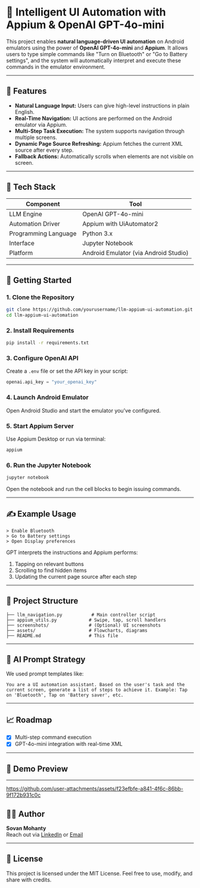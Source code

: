 # 🤖 Intelligent UI Automation with Appium & OpenAI GPT-4o-mini

This project enables **natural language-driven UI automation** on Android emulators using the power of **OpenAI GPT-4o-mini** and **Appium**. It allows users to type simple commands like "Turn on Bluetooth" or "Go to Battery settings", and the system will automatically interpret and execute these commands in the emulator environment.

---

## 📌 Features

- **Natural Language Input:** Users can give high-level instructions in plain English.
- **Real-Time Navigation:** UI actions are performed on the Android emulator via Appium.
- **Multi-Step Task Execution:** The system supports navigation through multiple screens.
- **Dynamic Page Source Refreshing:** Appium fetches the current XML source after every step.
- **Fallback Actions:** Automatically scrolls when elements are not visible on screen.

---

## 🔧 Tech Stack

| Component | Tool |
|----------|------|
| LLM Engine | OpenAI GPT-4o-mini |
| Automation Driver | Appium with UiAutomator2 |
| Programming Language | Python 3.x |
| Interface | Jupyter Notebook |
| Platform | Android Emulator (via Android Studio) |

---

## 🚀 Getting Started

### 1. Clone the Repository
```bash
git clone https://github.com/yourusername/llm-appium-ui-automation.git
cd llm-appium-ui-automation
```

### 2. Install Requirements
```bash
pip install -r requirements.txt
```

### 3. Configure OpenAI API
Create a `.env` file or set the API key in your script:
```python
openai.api_key = "your_openai_key"
```

### 4. Launch Android Emulator
Open Android Studio and start the emulator you’ve configured.

### 5. Start Appium Server
Use Appium Desktop or run via terminal:
```bash
appium
```

### 6. Run the Jupyter Notebook
```bash
jupyter notebook
```
Open the notebook and run the cell blocks to begin issuing commands.

---

## ✍️ Example Usage
```
> Enable Bluetooth
> Go to Battery settings
> Open Display preferences
```

GPT interprets the instructions and Appium performs:
1. Tapping on relevant buttons
2. Scrolling to find hidden items
3. Updating the current page source after each step

---

## 📂 Project Structure
```
├── llm_navigation.py           # Main controller script
├── appium_utils.py            # Swipe, tap, scroll handlers
├── screenshots/               # (Optional) UI screenshots
├── assets/                    # Flowcharts, diagrams
├── README.md                  # This file
```

---

## 🧠 AI Prompt Strategy
We used prompt templates like:
```
You are a UI automation assistant. Based on the user's task and the current screen, generate a list of steps to achieve it. Example: Tap on 'Bluetooth', Tap on 'Battery saver', etc.
```

---

## 📈 Roadmap
- [x] Multi-step command execution
- [x] GPT-4o-mini integration with real-time XML

---

## 📸 Demo Preview


---

https://github.com/user-attachments/assets/f23efbfe-a841-4f6c-86bb-9f172b931c0c



## 🙋‍♂️ Author
**Sovan Mohanty**  
Reach out via [LinkedIn](https://www.linkedin.com/in/sovan-mohanty-a32b64237/) or [Email](mailto:msovan928@gmail.com)

---

## 📝 License
This project is licensed under the MIT License. Feel free to use, modify, and share with credits.

